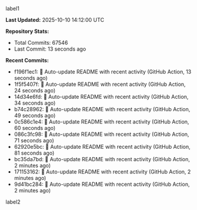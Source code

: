 
label1 
<!-- ACTIVITY_START -->
**Last Updated:** 2025-10-10 14:12:00 UTC

**Repository Stats:**
- Total Commits: 67546
- Last Commit: 13 seconds ago

**Recent Commits:**
- f196f1ec1: 🤖 Auto-update README with recent activity (GitHub Action, 13 seconds ago)
- 1f5f5407f: 🤖 Auto-update README with recent activity (GitHub Action, 24 seconds ago)
- 14d34e6fd: 🤖 Auto-update README with recent activity (GitHub Action, 34 seconds ago)
- b74c28962: 🤖 Auto-update README with recent activity (GitHub Action, 49 seconds ago)
- 0c586c1e4: 🤖 Auto-update README with recent activity (GitHub Action, 60 seconds ago)
- 086c3fc98: 🤖 Auto-update README with recent activity (GitHub Action, 71 seconds ago)
- 62920e5bc: 🤖 Auto-update README with recent activity (GitHub Action, 81 seconds ago)
- bc35da7bd: 🤖 Auto-update README with recent activity (GitHub Action, 2 minutes ago)
- 171153162: 🤖 Auto-update README with recent activity (GitHub Action, 2 minutes ago)
- 9d41bc284: 🤖 Auto-update README with recent activity (GitHub Action, 2 minutes ago)
<!-- ACTIVITY_END -->

label2
